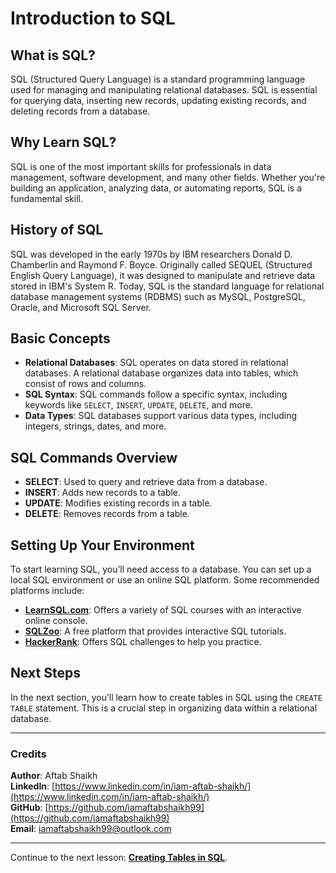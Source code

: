 # Introduction to SQL

## What is SQL?
SQL (Structured Query Language) is a standard programming language used for managing and manipulating relational databases. SQL is essential for querying data, inserting new records, updating existing records, and deleting records from a database.

## Why Learn SQL?
SQL is one of the most important skills for professionals in data management, software development, and many other fields. Whether you're building an application, analyzing data, or automating reports, SQL is a fundamental skill.

## History of SQL
SQL was developed in the early 1970s by IBM researchers Donald D. Chamberlin and Raymond F. Boyce. Originally called SEQUEL (Structured English Query Language), it was designed to manipulate and retrieve data stored in IBM's System R. Today, SQL is the standard language for relational database management systems (RDBMS) such as MySQL, PostgreSQL, Oracle, and Microsoft SQL Server.

## Basic Concepts
- **Relational Databases**: SQL operates on data stored in relational databases. A relational database organizes data into tables, which consist of rows and columns.
- **SQL Syntax**: SQL commands follow a specific syntax, including keywords like `SELECT`, `INSERT`, `UPDATE`, `DELETE`, and more.
- **Data Types**: SQL databases support various data types, including integers, strings, dates, and more.

## SQL Commands Overview
- **SELECT**: Used to query and retrieve data from a database.
- **INSERT**: Adds new records to a table.
- **UPDATE**: Modifies existing records in a table.
- **DELETE**: Removes records from a table.

## Setting Up Your Environment
To start learning SQL, you’ll need access to a database. You can set up a local SQL environment or use an online SQL platform. Some recommended platforms include:
- **[LearnSQL.com](https://learnsql.com/)**: Offers a variety of SQL courses with an interactive online console.
- **[SQLZoo](https://sqlzoo.net/)**: A free platform that provides interactive SQL tutorials.
- **[HackerRank](https://www.hackerrank.com/domains/tutorials/10-days-of-sql)**: Offers SQL challenges to help you practice.

## Next Steps
In the next section, you’ll learn how to create tables in SQL using the `CREATE TABLE` statement. This is a crucial step in organizing data within a relational database.

---

### Credits
**Author**: Aftab Shaikh  
**LinkedIn**: [https://www.linkedin.com/in/iam-aftab-shaikh/](https://www.linkedin.com/in/iam-aftab-shaikh/)  
**GitHub**: [https://github.com/iamaftabshaikh99](https://github.com/iamaftabshaikh99)  
**Email**: [iamaftabshaikh99@outlook.com](mailto:iamaftabshaikh99@outlook.com)

---

Continue to the next lesson: **[Creating Tables in SQL](../02_Creating_Tables/creating_table.md)**.
